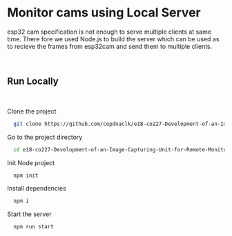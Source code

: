 
# Monitor cams using Local Server

esp32 cam specification is not enough to serve multiple clients at same time. There fore we used Node.js to build the
server which can be used as to recieve the frames from esp32cam and send them to multiple clients.

<p>&nbsp;</p>

## Run Locally
<p>&nbsp;</p>

Clone the project

```bash
  git clone https://github.com/cepdnaclk/e18-co227-Development-of-an-Image-Capturing-Unit-for-Remote-Monitoring.git
```

Go to the project directory

```bash
  cd e18-co227-Development-of-an-Image-Capturing-Unit-for-Remote-Monitoring.git/localcamsystem/server
```
Init Node project
```bash
  npm init
```

Install dependencies

```bash
  npm i
```

Start the server

```bash
  npm run start
```

